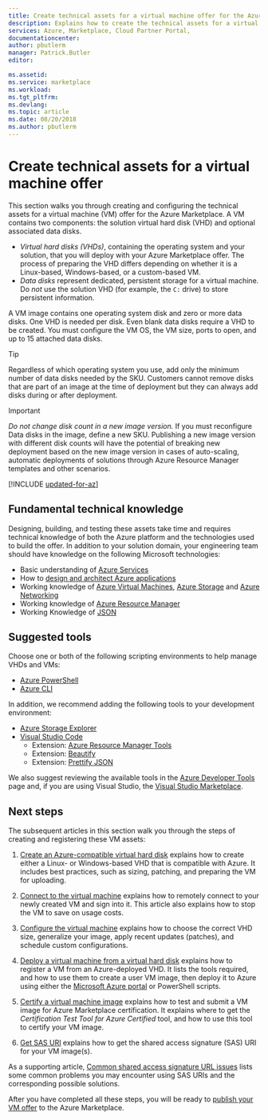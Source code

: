 ```yaml
---
title: Create technical assets for a virtual machine offer for the Azure Marketplace | Microsoft Docs
description: Explains how to create the technical assets for a virtual machine offer in the Azure Marketplace.
services: Azure, Marketplace, Cloud Partner Portal, 
documentationcenter:
author: pbutlerm
manager: Patrick.Butler  
editor:

ms.assetid: 
ms.service: marketplace
ms.workload: 
ms.tgt_pltfrm: 
ms.devlang: 
ms.topic: article
ms.date: 08/20/2018
ms.author: pbutlerm
---
```


# Create technical assets for a virtual machine offer

This section walks you through creating and configuring the technical assets for a virtual machine (VM) offer for the Azure Marketplace.  A VM contains two components: the solution virtual hard disk (VHD) and optional associated data disks.  

- *Virtual hard disks (VHDs)*, containing the operating system and your solution, that you will deploy with your Azure Marketplace offer. The process of preparing the VHD differs depending on whether it is a Linux-based,  Windows-based, or a custom-based VM.
- *Data disks* represent dedicated, persistent storage for a virtual machine. Do *not* use the solution VHD (for example, the `C:` drive) to store persistent information.

A VM image contains one operating system disk and zero or more data disks. One VHD is needed per disk. Even blank data disks require a VHD to be created.
You must configure the VM OS, the VM size, ports to open, and up to 15 attached data disks.

> [!TIP] 
> Regardless of which operating system you use, add only the minimum number of data disks needed by the SKU. Customers cannot remove disks that are part of an image at the time of deployment but they can always add disks during or after deployment. 

> [!IMPORTANT]
> *Do not change disk count in a new image version.* If you must reconfigure Data disks in the image, define a new SKU. Publishing a new image version with different disk counts will have the potential of breaking new deployment based on the new image version in cases of auto-scaling, automatic deployments of solutions through Azure Resource Manager templates and other scenarios.

[!INCLUDE [updated-for-az](../../../../includes/updated-for-az.md)]

## Fundamental technical knowledge

Designing, building, and testing these assets take time and requires technical knowledge of both the Azure platform and the technologies used to build the offer. In addition to your solution domain, your engineering team should have knowledge on the following Microsoft technologies: 
-	Basic understanding of [Azure Services](https://azure.microsoft.com/services/) 
-	How to [design and architect Azure applications](https://azure.microsoft.com/solutions/architecture/)
-	Working knowledge of [Azure Virtual Machines](https://azure.microsoft.com/services/virtual-machines/), [Azure Storage](https://azure.microsoft.com/services/?filter=storage) and [Azure Networking](https://azure.microsoft.com/services/?filter=networking)
-	Working knowledge of [Azure Resource Manager](https://azure.microsoft.com/features/resource-manager/)
-	Working Knowledge of [JSON](https://www.json.org/)


## Suggested tools 

Choose one or both of the following scripting environments to help manage VHDs and VMs:
-	[Azure PowerShell](https://docs.microsoft.com/powershell/azure/overview)
-	[Azure CLI](https://docs.microsoft.com/cli/azure)

In addition, we recommend adding the following tools to your development environment: 

-	[Azure Storage Explorer](https://docs.microsoft.com/azure/vs-azure-tools-storage-manage-with-storage-explorer)
-	[Visual Studio Code](https://code.visualstudio.com/)
    *	Extension: [Azure Resource Manager Tools](https://marketplace.visualstudio.com/items?itemName=msazurermtools.azurerm-vscode-tools)
    *	Extension: [Beautify](https://marketplace.visualstudio.com/items?itemName=HookyQR.beautify)
    *	Extension: [Prettify JSON](https://marketplace.visualstudio.com/items?itemName=mohsen1.prettify-json)

We also suggest reviewing the available tools in the [Azure Developer Tools](https://azure.microsoft.com/tools/) page and, if you are using Visual Studio, the [Visual Studio Marketplace](https://marketplace.visualstudio.com/).


## Next steps

The subsequent articles in this section walk you through the steps of creating and registering these VM assets:

1. [Create an Azure-compatible virtual hard disk](./cpp-create-vhd.md) explains how to create either a Linux- or Windows-based VHD that is compatible with Azure.  It includes best practices, such as sizing, patching, and preparing the VM for uploading.

2. [Connect to the virtual machine](./cpp-connect-vm.md) explains how to remotely connect to your newly created VM and sign into it.  This article also explains how to stop the VM to save on usage costs.

3. [Configure the virtual machine](./cpp-configure-vm.md) explains how to choose the correct VHD size, generalize your image, apply recent updates (patches), and schedule custom configurations.

4. [Deploy a virtual machine from a virtual hard disk](./cpp-deploy-vm-vhd.md) explains how to register a VM from an Azure-deployed VHD.  It lists the tools required, and how to use them to create a user VM image, then deploy it to Azure using either the [Microsoft Azure portal](https://ms.portal.azure.com/) or PowerShell scripts. 

5. [Certify a virtual machine image](./cpp-certify-vm.md) explains how to test and submit a VM image for Azure Marketplace certification. It explains where to get the *Certification Test Tool for Azure Certified* tool, and how to use this tool to certify your VM image. 

6. [Get SAS URI](./cpp-get-sas-uri.md) explains how to get the shared access signature (SAS) URI for your VM image(s).
 
As a supporting article, [Common shared access signature URL issues](./cpp-common-sas-url-issues.md) lists some common problems you may encounter using SAS URIs and the corresponding possible solutions.

After you have completed all these steps, you will be ready to [publish your VM offer](./cpp-publish-offer.md) to the Azure Marketplace.
